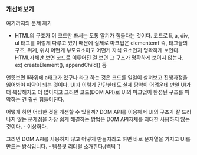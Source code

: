 ### 개선해보기
여기까지의 문제 제기
- HTML의 구조가 이 코드만 봐서는 도통 알기가 힘들다는 것이다.
코드로 li, a, div, ul 태그를 이렇게 다루고 있기 때문에 실제로 마크업은 elementemf
즉, 태그들의 구조, 위계, 위치 어떤게 부모요소이고 어떤게 자식 요소인지 명확하게 보인다.
HTML자체만 보면 코드로 이루어진 걸 보면 그 구조가 명확하게 보이지 않는다.
ex) createElement(), appendChild() 등

언뜻보면 li하위에 a태그가 있구나 라고 하는 것은 코드를 일일이 살펴보고
진행과정을 읽어봐야 파악이 되는 것이다.
UI가 이렇게 간단한데도 실제 팡악이 어려운데 만일 UI가 더 복잡해지고
더 많이지고 그러면 코드(DOM API)로 UI의 마크업이 완성된 구조를 파악하는 건
훨씬 힘들어진다.

어떻게 하면 어러한 것을 개선할 수 있을까?
DOM API를 이용해서 UI의 구조가 잘 드러나지 않는 문제점을 가장 쉽게
해결하는 방법은 DOM API자체를 최대한 사용하지 않는 것이다. - 이상하다.

그러면 DOM API를 사용하지 않고 어떻게 만들지라고 하면 
바로 문자열을 가지고 UI를 만드는 방식입니다. - 템플릿  리터럴 소개한다.(백틱 `)